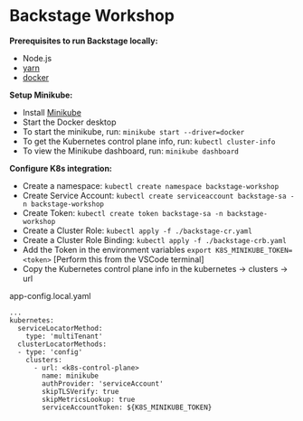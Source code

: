 # Backstage Workshop

**Prerequisites to run Backstage locally:**
- Node.js
- [yarn](https://classic.yarnpkg.com/en/docs/install#mac-stable)
- [docker](https://docs.docker.com/engine/install/)

**Setup Minikube:**
- Install [Minikube](https://minikube.sigs.k8s.io/docs/start/)
- Start the Docker desktop
- To start the minikube, run: `minikube start --driver=docker`
- To get the Kubernetes control plane info, run: `kubectl cluster-info`
- To view the Minikube dashboard, run: `minikube dashboard`

**Configure K8s integration:**
- Create a namespace: `kubectl create namespace backstage-workshop`
- Create Service Account: `kubectl create serviceaccount backstage-sa -n backstage-workshop`
- Create Token: `kubectl create token backstage-sa -n backstage-workshop`
- Create a Cluster Role: `kubectl apply -f ./backstage-cr.yaml`
- Create a Cluster Role Binding: `kubectl apply -f ./backstage-crb.yaml`
- Add the Token in the environment variables `export K8S_MINIKUBE_TOKEN=<token>` [Perform this from the VSCode terminal]
- Copy the Kubernetes control plane info in the kubernetes -> clusters -> url

app-config.local.yaml
```
...
kubernetes:
  serviceLocatorMethod:
    type: 'multiTenant'
  clusterLocatorMethods:
  - type: 'config'
    clusters:
      - url: <k8s-control-plane>
        name: minikube
        authProvider: 'serviceAccount'
        skipTLSVerify: true
        skipMetricsLookup: true
        serviceAccountToken: ${K8S_MINIKUBE_TOKEN}

